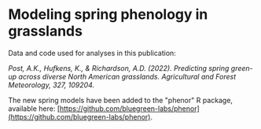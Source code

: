 # Modeling spring phenology in grasslands
Data and code used for analyses in this publication:

*Post, A.K., Hufkens, K., & Richardson, A.D. (2022). Predicting spring green-up across diverse North American grasslands. Agricultural and Forest Meteorology, 327, 109204.*

The new spring models have been added to the "phenor" R package, available here: [https://github.com/bluegreen-labs/phenor](https://github.com/bluegreen-labs/phenor).
